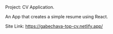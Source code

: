 Project: CV Application.

An App that creates a simple resume using React.

Site Link: https://gabechava-top-cv.netlify.app/
